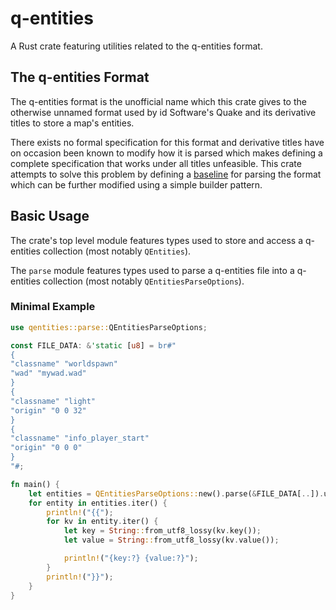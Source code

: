 # q-entities
A Rust crate featuring utilities related to the q-entities format.

## The q-entities Format
The q-entities format is the unofficial name which this crate gives to the otherwise unnamed format used by id Software's Quake and its derivative titles to store a map's entities.

There exists no formal specification for this format and derivative titles have on occasion been known to modify how it is parsed which makes defining a complete specification that works under all titles unfeasible.
This crate attempts to solve this problem by defining a [baseline](https://github.com/IanE9/qentities/issues/1) for parsing the format which can be further modified using a simple builder pattern.

## Basic Usage
The crate's top level module features types used to store and access a q-entities collection (most notably `QEntities`).

The `parse` module features types used to parse a q-entities file into a q-entities collection (most notably `QEntitiesParseOptions`).

### Minimal Example
```rust
use qentities::parse::QEntitiesParseOptions;

const FILE_DATA: &'static [u8] = br#"
{
"classname" "worldspawn"
"wad" "mywad.wad"
}
{
"classname" "light"
"origin" "0 0 32"
}
{
"classname" "info_player_start"
"origin" "0 0 0"
}
"#;

fn main() {
    let entities = QEntitiesParseOptions::new().parse(&FILE_DATA[..]).unwrap();
    for entity in entities.iter() {
        println!("{{");
        for kv in entity.iter() {
            let key = String::from_utf8_lossy(kv.key());
            let value = String::from_utf8_lossy(kv.value());

            println!("{key:?} {value:?}");
        }
        println!("}}");
    }
}

```
